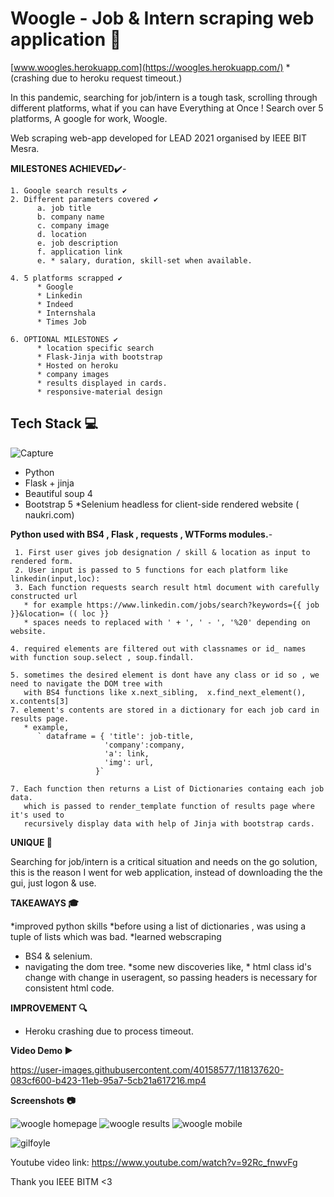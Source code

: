 
# Woogle - Job & Intern scraping web application 📱

[www.woogles.herokuapp.com](https://woogles.herokuapp.com/) 
  *(crashing due to heroku request timeout.) 

In this pandemic, searching for job/intern is a tough task, scrolling through different platforms, what if you can have Everything at Once !
Search over 5 platforms, A google for work, Woogle.

Web scraping web-app developed for LEAD 2021 organised by IEEE BIT Mesra.

**MILESTONES ACHIEVED**✔️- 
  
    1. Google search results ✔️
    2. Different parameters covered ✔️
          a. job title
          b. company name
          c. company image
          d. location  
          e. job description
          f. application link 
          e. * salary, duration, skill-set when available.
          
    4. 5 platforms scrapped ✔️
          * Google
          * Linkedin
          * Indeed
          * Internshala  
          * Times Job
          
    6. OPTIONAL MILESTONES ✔️ 
          * location specific search 
          * Flask-Jinja with bootstrap 
          * Hosted on heroku
          * company images 
          * results displayed in cards.
          * responsive-material design
          
            

 ## Tech Stack 💻 ##
 
 ![Capture](https://user-images.githubusercontent.com/40158577/118145653-71286c00-b42b-11eb-8258-f78a8c1f4050.PNG)
 
 * Python 
 * Flask + jinja  
 * Beautiful soup 4 
 * Bootstrap 5 
   *Selenium headless for client-side rendered website ( naukri.com)
   

**Python used with BS4 , Flask , requests , WTForms modules.**- 
     
     1. First user gives job designation / skill & location as input to rendered form. 
     2. User input is passed to 5 functions for each platform like linkedin(input,loc): 
     3. Each function requests search result html document with carefully constructed url 
       * for example https://www.linkedin.com/jobs/search?keywords={{ job }}&location= (( loc }}
       * spaces needs to replaced with ' + ', ' - ', '%20' depending on website.

    4. required elements are filtered out with classnames or id_ names with function soup.select , soup.findall.
    
    5. sometimes the desired element is dont have any class or id so , we need to navigate the DOM tree with 
       with BS4 functions like x.next_sibling,  x.find_next_element(), x.contents[3]
    7. element's contents are stored in a dictionary for each job card in results page.
       * example, 
          ` dataframe = { 'title': job-title,
                         'company':company,
                         'a': link,
                         'img': url,
                       }` 
                       
    7. Each function then returns a List of Dictionaries containg each job data. 
       which is passed to render_template function of results page where it's used to 
       recursively display data with help of Jinja with bootstrap cards. 


**UNIQUE 🚀**

Searching for job/intern is a critical situation and needs on the go solution, this is the reason I went for web application, 
instead of downloading the the gui, just logon & use. 

**TAKEAWAYS 🎓**

*improved python skills
    *before using a list of dictionaries , was using a tuple of lists which was bad.
*learned webscraping 
   * BS4 & selenium.
   * navigating the dom tree.
*some new discoveries like,
    * html class id's change with change in useragent, so passing headers is necessary for consistent html code.



**IMPROVEMENT 🔍**

* Heroku crashing due to process timeout.


**Video Demo ▶️** 


https://user-images.githubusercontent.com/40158577/118137620-083cf600-b423-11eb-95a7-5cb21a617216.mp4


**Screenshots 📷** 

![woogle homepage](https://i.imgur.com/jxThCQ1.png "woogle home") 
![woogle results](https://i.imgur.com/xkI3g6W.png "woogle results") 
![woogle mobile](https://i.imgur.com/fHS3oip.png "woogle mobile")


![gilfoyle](https://github.com/mayukhpankaj/IEEE-LEAD-2.0/blob/master/Project-2/Mayukh%20Pankaj/static/gilfoyle.gif)


Youtube video link: https://www.youtube.com/watch?v=92Rc_fnwvFg

Thank you IEEE BITM <3



